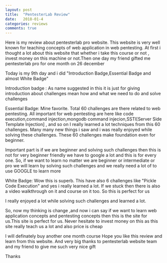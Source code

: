 ```yaml
---
layout: post
title:  "PentesterLab Review"
date:   2018-01-4 
categories: reviews
comments: true
---
```

Here is my review about pentesterlab pro website. This website is very well known for teaching concepts of web application in web pentesting. 
At first i thought a lot about this website that whether i take this course or not , invest money on this machine or not.Then one day my friend gifted me pentesterlab pro for one month on 26 december

Today is my 9th day and i did "Introduction Badge,Essential Badge and almost White Badge"

Introduction badge :
As name suggested in this it is just for giving introduction about challenges mean how and what we need to do and solve challenges

Essential Badge:
Mine favorite. Total 60 challenges are there related to web pentesting. All important for web pentesting are here like code execution,command injection,mongodb command injecion,SSTI\[Server Side Template Injection\] , and so on
I really learned a lot techniques from this 60 challenges. Many many new things i saw and i was really enjoyed while solving these challenges.
These 60 challenges make foundation even for beginner.

Important part is if we are beginner and solving such challenges then this is not for very beginner friendly we have to google a lot and this is for every one.
So, if we want to learn no matter we are beginner or intermediate or pro we will learn by solving such challenges and we really need a lot of to use GOOGLE to learn more


White Badge:
Wow this is superb. This have also 6 challenges like "Pickle Code Execution" and yes i really learned a lot. If we stuck then there is also a video walkthrough on it and course on it too. So this is perfect for us

I really enjoyed a lot while solving such challenges and learned a lot.

So, now my thinking is change ,and now i can say if we want to learn web application concepts and pentesting concepts then this is the site for us.This site is perfect for us. Never hesitate to invest money on this as this site really teach us a lot and also price is cheap

I will definately buy another one month course
Hope you like this review and learn from this website. And very big thanks to pentesterlab website team and my friend to give me such very nice gift

Thanks
